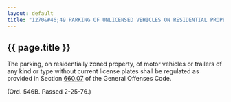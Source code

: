 ---
layout: default 
title: "1270&#46;49 PARKING OF UNLICENSED VEHICLES ON RESIDENTIAL PROPERTY&#46;"---

{{ page.title }}
----------------

The parking, on residentially zoned property, of motor vehicles or
trailers of any kind or type without current license plates shall be
regulated as provided in Section [660.07](35a81684.html) of the General
Offenses Code.

(Ord. 546B. Passed 2-25-76.)
